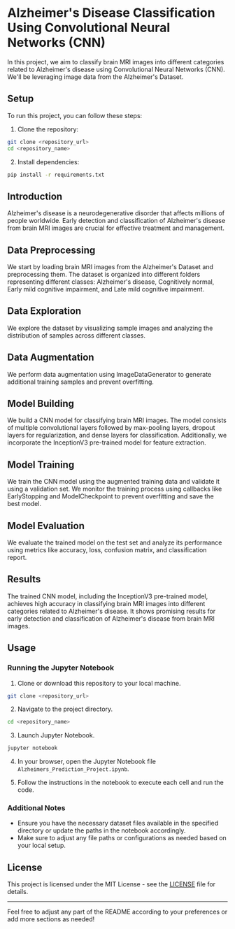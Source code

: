 # Alzheimer's Disease Classification Using Convolutional Neural Networks (CNN)

In this project, we aim to classify brain MRI images into different categories related to Alzheimer's disease using Convolutional Neural Networks (CNN). We'll be leveraging image data from the Alzheimer's Dataset.

## Setup

To run this project, you can follow these steps:

1. Clone the repository:
```bash
git clone <repository_url>
cd <repository_name>
```

2. Install dependencies:
```bash
pip install -r requirements.txt
```
## Introduction

Alzheimer's disease is a neurodegenerative disorder that affects millions of people worldwide. Early detection and classification of Alzheimer's disease from brain MRI images are crucial for effective treatment and management.

## Data Preprocessing

We start by loading brain MRI images from the Alzheimer's Dataset and preprocessing them. The dataset is organized into different folders representing different classes: Alzheimer's disease, Cognitively normal, Early mild cognitive impairment, and Late mild cognitive impairment.

## Data Exploration

We explore the dataset by visualizing sample images and analyzing the distribution of samples across different classes.

## Data Augmentation

We perform data augmentation using ImageDataGenerator to generate additional training samples and prevent overfitting.

## Model Building

We build a CNN model for classifying brain MRI images. The model consists of multiple convolutional layers followed by max-pooling layers, dropout layers for regularization, and dense layers for classification. Additionally, we incorporate the InceptionV3 pre-trained model for feature extraction.

## Model Training

We train the CNN model using the augmented training data and validate it using a validation set. We monitor the training process using callbacks like EarlyStopping and ModelCheckpoint to prevent overfitting and save the best model.

## Model Evaluation

We evaluate the trained model on the test set and analyze its performance using metrics like accuracy, loss, confusion matrix, and classification report.

## Results

The trained CNN model, including the InceptionV3 pre-trained model, achieves high accuracy in classifying brain MRI images into different categories related to Alzheimer's disease. It shows promising results for early detection and classification of Alzheimer's disease from brain MRI images.

## Usage

### Running the Jupyter Notebook

1. Clone or download this repository to your local machine.

```bash
git clone <repository_url>
```

2. Navigate to the project directory.

```bash
cd <repository_name>
```

3. Launch Jupyter Notebook.

```bash
jupyter notebook
```

4. In your browser, open the Jupyter Notebook file `Alzheimers_Prediction_Project.ipynb`.

5. Follow the instructions in the notebook to execute each cell and run the code.

### Additional Notes

- Ensure you have the necessary dataset files available in the specified directory or update the paths in the notebook accordingly.
- Make sure to adjust any file paths or configurations as needed based on your local setup.

## License

This project is licensed under the MIT License - see the [LICENSE](LICENSE) file for details.

---

Feel free to adjust any part of the README according to your preferences or add more sections as needed!
